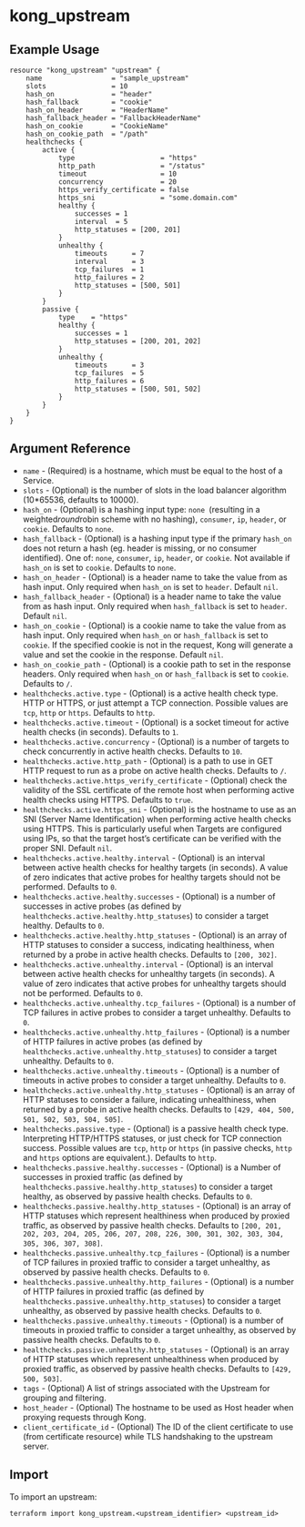 # kong_upstream

## Example Usage

```hcl
resource "kong_upstream" "upstream" {
    name                 = "sample_upstream"
    slots                = 10
    hash_on              = "header"
    hash_fallback        = "cookie"
    hash_on_header       = "HeaderName"
    hash_fallback_header = "FallbackHeaderName"
    hash_on_cookie       = "CookieName"
    hash_on_cookie_path  = "/path"
    healthchecks {
        active {
            type                     = "https"
            http_path                = "/status"
            timeout                  = 10
            concurrency              = 20
            https_verify_certificate = false
            https_sni                = "some.domain.com"
            healthy {
                successes = 1
                interval  = 5
                http_statuses = [200, 201]
            }
            unhealthy {
                timeouts      = 7
                interval      = 3
                tcp_failures  = 1
                http_failures = 2
                http_statuses = [500, 501]
            }
        }
        passive {
            type    = "https"
            healthy {
                successes = 1
                http_statuses = [200, 201, 202]
            }
            unhealthy {
                timeouts      = 3
                tcp_failures  = 5
                http_failures = 6
                http_statuses = [500, 501, 502]
            }
        }
    }
}
```

## Argument Reference

* `name` - (Required) is a hostname, which must be equal to the host of a Service.
* `slots` - (Optional) is the number of slots in the load balancer algorithm (10*65536, defaults to 10000).
* `hash_on` - (Optional) is a hashing input type: `none `(resulting in a weighted*round*robin scheme with no hashing), `consumer`, `ip`, `header`, or `cookie`. Defaults to `none`.
* `hash_fallback` - (Optional) is a hashing input type if the primary `hash_on` does not return a hash (eg. header is missing, or no consumer identified). One of: `none`, `consumer`, `ip`, `header`, or `cookie`. Not available if `hash_on` is set to `cookie`. Defaults to `none`.
* `hash_on_header` - (Optional) is a header name to take the value from as hash input. Only required when `hash_on` is set to `header`. Default `nil`.
* `hash_fallback_header` - (Optional) is a header name to take the value from as hash input. Only required when `hash_fallback` is set to `header`. Default `nil`.
* `hash_on_cookie` - (Optional) is a cookie name to take the value from as hash input. Only required when `hash_on` or `hash_fallback` is set to `cookie`. If the specified cookie is not in the request, Kong will generate a value and set the cookie in the response. Default `nil`.
* `hash_on_cookie_path` - (Optional) is a cookie path to set in the response headers. Only required when `hash_on` or `hash_fallback` is set to `cookie`. Defaults to `/`.
* `healthchecks.active.type` - (Optional) is a active health check type. HTTP or HTTPS, or just attempt a TCP connection. Possible values are `tcp`, `http` or `https`. Defaults to `http`.
* `healthchecks.active.timeout` - (Optional) is a socket timeout for active health checks (in seconds). Defaults to `1`.
* `healthchecks.active.concurrency` - (Optional) is a number of targets to check concurrently in active health checks. Defaults to `10`.
* `healthchecks.active.http_path` - (Optional) is a path to use in GET HTTP request to run as a probe on active health checks. Defaults to `/`.
* `healthchecks.active.https_verify_certificate` - (Optional) check the validity of the SSL certificate of the remote host when performing active health checks using HTTPS. Defaults to `true`.
* `healthchecks.active.https_sni` - (Optional) is the hostname to use as an SNI (Server Name Identification) when performing active health checks using HTTPS. This is particularly useful when Targets are configured using IPs, so that the target host’s certificate can be verified with the proper SNI. Default `nil`.
* `healthchecks.active.healthy.interval` - (Optional) is an interval between active health checks for healthy targets (in seconds). A value of zero indicates that active probes for healthy targets should not be performed. Defaults to `0`.
* `healthchecks.active.healthy.successes` - (Optional) is a number of successes in active probes (as defined by `healthchecks.active.healthy.http_statuses`) to consider a target healthy. Defaults to `0`.
* `healthchecks.active.healthy.http_statuses` - (Optional) is an array of HTTP statuses to consider a success, indicating healthiness, when returned by a probe in active health checks. Defaults to `[200, 302]`.
* `healthchecks.active.unhealthy.interval` - (Optional) is an interval between active health checks for unhealthy targets (in seconds). A value of zero indicates that active probes for unhealthy targets should not be performed. Defaults to `0`.
* `healthchecks.active.unhealthy.tcp_failures` - (Optional) is a number of TCP failures in active probes to consider a target unhealthy. Defaults to `0`.
* `healthchecks.active.unhealthy.http_failures` - (Optional) is a number of HTTP failures in active probes (as defined by `healthchecks.active.unhealthy.http_statuses`) to consider a target unhealthy. Defaults to `0`.
* `healthchecks.active.unhealthy.timeouts` - (Optional) is a number of timeouts in active probes to consider a target unhealthy. Defaults to `0`.
* `healthchecks.active.unhealthy.http_statuses` - (Optional) is an array of HTTP statuses to consider a failure, indicating unhealthiness, when returned by a probe in active health checks. Defaults to `[429, 404, 500, 501, 502, 503, 504, 505]`.
* `healthchecks.passive.type` - (Optional) is a passive health check type. Interpreting HTTP/HTTPS statuses, or just check for TCP connection success. Possible values are `tcp`, `http` or `https` (in passive checks, `http` and `https` options are equivalent.). Defaults to `http`.
* `healthchecks.passive.healthy.successes` - (Optional) is a Number of successes in proxied traffic (as defined by `healthchecks.passive.healthy.http_statuses`) to consider a target healthy, as observed by passive health checks. Defaults to `0`.
* `healthchecks.passive.healthy.http_statuses` - (Optional) is an array of HTTP statuses which represent healthiness when produced by proxied traffic, as observed by passive health checks. Defaults to `[200, 201, 202, 203, 204, 205, 206, 207, 208, 226, 300, 301, 302, 303, 304, 305, 306, 307, 308]`.
* `healthchecks.passive.unhealthy.tcp_failures` - (Optional) is a number of TCP failures in proxied traffic to consider a target unhealthy, as observed by passive health checks. Defaults to `0`.
* `healthchecks.passive.unhealthy.http_failures` - (Optional) is a number of HTTP failures in proxied traffic (as defined by `healthchecks.passive.unhealthy.http_statuses`) to consider a target unhealthy, as observed by passive health checks. Defaults to `0`.
* `healthchecks.passive.unhealthy.timeouts` - (Optional) is a number of timeouts in proxied traffic to consider a target unhealthy, as observed by passive health checks. Defaults to `0`.
* `healthchecks.passive.unhealthy.http_statuses` - (Optional) is an array of HTTP statuses which represent unhealthiness when produced by proxied traffic, as observed by passive health checks. Defaults to `[429, 500, 503]`.
* `tags` - (Optional) A list of strings associated with the Upstream for grouping and filtering.
* `host_header` - (Optional) The hostname to be used as Host header when proxying requests through Kong.
* `client_certificate_id` - (Optional) The ID of the client certificate to use (from certificate resource) while TLS handshaking to the upstream server.

## Import

To import an upstream:

```shell
terraform import kong_upstream.<upstream_identifier> <upstream_id>
```
